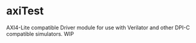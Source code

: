 # axiTest

AXI4-Lite compatible Driver module for use with Verilator and other DPI-C compatible simulators. WIP
